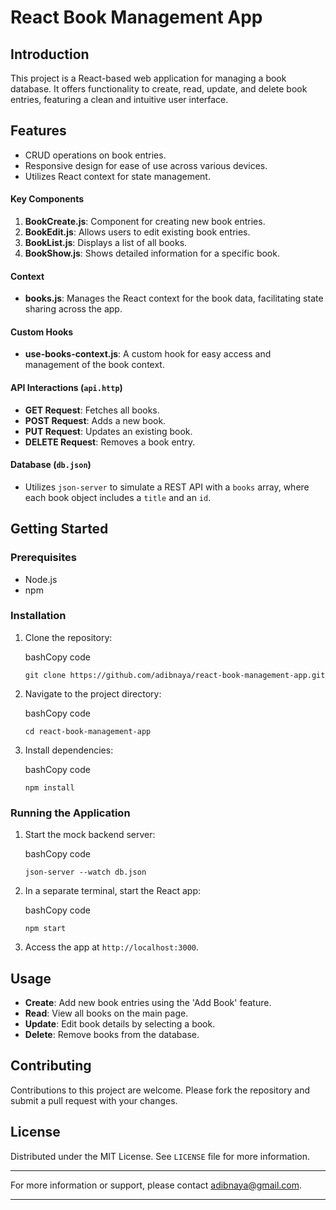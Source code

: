 React Book Management App
=========================

Introduction
------------

This project is a React-based web application for managing a book database. It offers functionality to create, read, update, and delete book entries, featuring a clean and intuitive user interface.

Features
--------

*   CRUD operations on book entries.
*   Responsive design for ease of use across various devices.
*   Utilizes React context for state management.

#### Key Components

1.  **BookCreate.js**: Component for creating new book entries.
2.  **BookEdit.js**: Allows users to edit existing book entries.
3.  **BookList.js**: Displays a list of all books.
4.  **BookShow.js**: Shows detailed information for a specific book.

#### Context

*   **books.js**: Manages the React context for the book data, facilitating state sharing across the app.

#### Custom Hooks

*   **use-books-context.js**: A custom hook for easy access and management of the book context.

#### API Interactions (`api.http`)

*   **GET Request**: Fetches all books.
*   **POST Request**: Adds a new book.
*   **PUT Request**: Updates an existing book.
*   **DELETE Request**: Removes a book entry.

#### Database (`db.json`)

*   Utilizes `json-server` to simulate a REST API with a `books` array, where each book object includes a `title` and an `id`.

Getting Started
---------------

### Prerequisites

*   Node.js
*   npm

### Installation

1.  Clone the repository:

    bashCopy code

    `git clone https://github.com/adibnaya/react-book-management-app.git`

2.  Navigate to the project directory:

    bashCopy code

    `cd react-book-management-app`

3.  Install dependencies:

    bashCopy code

    `npm install`


### Running the Application

1.  Start the mock backend server:

    bashCopy code

    `json-server --watch db.json`

2.  In a separate terminal, start the React app:

    bashCopy code

    `npm start`

3.  Access the app at `http://localhost:3000`.

Usage
-----

*   **Create**: Add new book entries using the 'Add Book' feature.
*   **Read**: View all books on the main page.
*   **Update**: Edit book details by selecting a book.
*   **Delete**: Remove books from the database.

Contributing
------------

Contributions to this project are welcome. Please fork the repository and submit a pull request with your changes.

License
-------

Distributed under the MIT License. See `LICENSE` file for more information.

* * *

For more information or support, please contact adibnaya@gmail.com.

* * *
